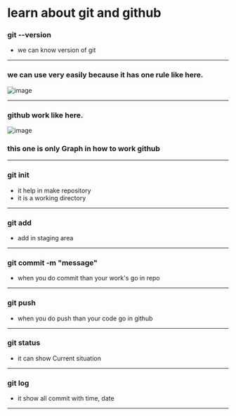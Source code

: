 # learn about git and github

### git --version 
* we can know version of git 
----

### we can use very easily because it has one rule like here.

![image](https://github.com/user-attachments/assets/74cc213d-ed1a-4901-9793-2b2ed9c62908)

----
### github work like here.

![image](https://github.com/user-attachments/assets/6beed8f2-6432-427d-b9af-d780bec8d6e8)

### this one is only Graph in how to work github
-----
### git init
* it help in make repository
* it is a working directory
---- 
### git add 
* add in staging area
----
###  git commit -m "message"
* when you do commit than your work's go in repo
---
### git push 
* when you do push than your code go in github 
---
### git status
* it can show Current situation
---
### git log
* it show all commit with time, date 
---



